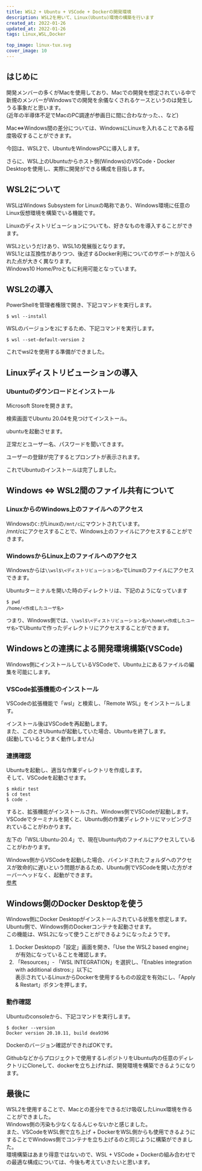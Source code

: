 ```yaml
---
title: WSL2 + Ubuntu + VSCode + Dockerの開発環境
description: WSL2を用いて、Linux(Ubuntu)環境の構築を行います
created_at: 2022-01-26
updated_at: 2022-01-26
tags: Linux,WSL,Docker

top_image: linux-tux.svg
cover_image: 10
---
```


## はじめに
開発メンバーの多くがMacを使用しており、Macでの開発を想定されている中で  
新規のメンバーがWindowsでの開発を余儀なくされるケースというのは発生しうる事象だと思います。  
(近年の半導体不足でMacのPC調達が参画日に間に合わなかった、、など)  

Mac⇔Windows間の差分については、WindowsにLinuxを入れることである程度吸収することができます。  

今回は、WSL2で、UbuntuをWindowsPCに導入します。

さらに、WSL上のUbuntuからホスト側(Windows)のVSCode・Docker Desktopを使用し、実際に開発ができる構成を目指します。


## WSL2について
WSLはWindows Subsystem for Linuxの略称であり、Windows環境に任意のLinux仮想環境を構築でいる機能です。  

Linuxのディストリビューションについても、好きなものを導入することができます。

WSL```2```というだけあり、WSL1の発展版となります。  
WSL1とは互換性がありつつ、後述するDocker利用についてのサポートが加えられた点が大きく異なります。  
Windows10 Home/Proともに利用可能となっています。


## WSL2の導入
PowerShellを管理者権限で開き、下記コマンドを実行します。
```[PowerShell]
$ wsl --install
```

WSLのバージョンを```2```にするため、下記コマンドを実行します。  
```[PowerShell]
$ wsl --set-default-version 2
```

これでwsl2を使用する準備ができました。  


## Linuxディストリビューションの導入
### Ubuntuのダウンロードとインストール
Microsoft Storeを開きます。  

<article-image v-bind:path="202201261"></article-image>  

検索画面でUbuntu 20.04を見つけてインストール。  

<article-image v-bind:path="202201262"></article-image>  

ubuntuを起動させます。  

正常だとユーザー名、パスワードを聞いてきます。  

<article-image v-bind:path="202201263"></article-image>  

ユーザーの登録が完了するとプロンプトが表示されます。  

<article-image v-bind:path="202201264"></article-image>  

これでUbuntuのインストールは完了しました。


## Windows ⇔ WSL2間のファイル共有について
### LinuxからのWindows上のファイルへのアクセス
Windowsの```C:```がLinuxの```/mnt/c```にマウントされています。  
/mnt/cにアクセスすることで、Windows上のファイルにアクセスすることができます。

### WindowsからLinux上のファイルへのアクセス
Windowsからは```\\wsl$\<ディストリビューション名>```でLinuxのファイルにアクセスできます。  

Ubuntuターミナルを開いた時のディレクトリは、下記のようになっています

```[Ubuntu bash]
$ pwd
/home/<作成したユーザ名>
```

つまり、Windows側では、```\\wsl$\<ディストリビューション名>\home\<作成したユーザ名>```でUbuntuで作ったディレクトリにアクセスすることができます。


## Windowsとの連携による開発環境構築(VSCode)
Windows側にインストールしているVSCodeで、Ubuntu上にあるファイルの編集を可能にします。

### VSCode拡張機能のインストール
VSCodeの拡張機能で「wsl」と検索し、「Remote WSL」をインストールします。  

<article-image v-bind:path="202201265"></article-image> 

インストール後はVSCodeを再起動します。  
また、このときUbuntuが起動していた場合、Ubuntuを終了します。  
(起動しているとうまく動作しません)  


### 連携確認
Ubuntuを起動し、適当な作業ディレクトリを作成します。  
そして、VSCodeを起動させます。  

```[Ubuntu bash]
$ mkdir test
$ cd test
$ code .
```

すると、拡張機能がインストールされ、Windows側でVSCodeが起動します。  
VSCodeでターミナルを開くと、Ubuntu側の作業ディレクトリにマッピングされていることがわかります。  

<article-image v-bind:path="202201266"></article-image> 

左下の「WSL:Ubuntu-20.4」で、現在Ubuntu内のファイルにアクセスしていることがわかります。  

Windows側からVSCodeを起動した場合、バインドされたフォルダへのアクセスが致命的に遅いという問題があるため、Ubuntu側でVSCodeを開いた方がオーバーヘッドなく、起動ができます。  
[参考](https://qiita.com/noonworks/items/5d49e019e794dbabe92a)


## Windows側のDocker Desktopを使う
Windows側にDocker Desktopがインストールされている状態を想定します。  
Ubuntu側で、Windows側のDockerコンテナを起動させます。  
この機能は、WSL2になって使うことができるようになったようです。  

1.  Docker Desktopの「設定」画面を開き、「Use the WSL2 based engine」が有効になっていることを確認します。  
2. 「Resources」- 「WSL INTEGRATION」を選択し、「Enables integration with additional distros:」以下に  
表示されているLinuxからDockerを使用するものの設定を有効にし、「Apply & Restart」ボタンを押します。  


### 動作確認
Ubuntuのconsoleから、下記コマンドを実行します。
```[Ubuntu bash]
$ docker --version
Docker version 20.10.11, build dea9396
```

Dockerのバージョン確認ができればOKです。  

Githubなどからプロジェクトで使用するレポジトリをUbuntu内の任意のディレクトリにCloneして、dockerを立ち上げれば、開発環境を構築できるようになります。


## 最後に
WSL2を使用することで、Macとの差分をできるだけ吸収したLinux環境を作ることができました。  
Windows側の汚染も少なくなるんじゃないかと感じました。  
また、VSCodeをWSL側で立ち上げ + DockerをWSL側からも使用できるようにすることでWindows側でコンテナを立ち上げるのと同じように構築ができました。  
環境構築はあまり得意ではないので、WSL + VSCode + Dockerの組み合わせでの最適な構成については、今後も考えていきたいと思います。